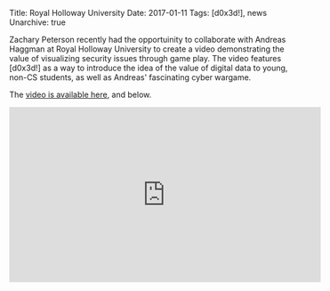 Title: Royal Holloway University
Date: 2017-01-11
Tags: [d0x3d!], news
Unarchive: true

Zachary Peterson recently had the opportuinity to collaborate with Andreas Haggman at Royal Holloway University to create a video demonstrating the value of visualizing security issues through game play. The video features [d0x3d!] as a way to introduce the idea of the value of digital data to young, non-CS students, as well as Andreas' fascinating cyber wargame.

The [video is available here](https://youtu.be/sPwZKB8ZLyM), and below.

<center>
<iframe width="560" height="315" src="https://www.youtube.com/embed/sPwZKB8ZLyM" frameborder="0" allowfullscreen></iframe>
</center>